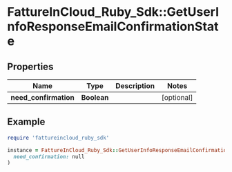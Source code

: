 # FattureInCloud_Ruby_Sdk::GetUserInfoResponseEmailConfirmationState

## Properties

| Name | Type | Description | Notes |
| ---- | ---- | ----------- | ----- |
| **need_confirmation** | **Boolean** |  | [optional] |

## Example

```ruby
require 'fattureincloud_ruby_sdk'

instance = FattureInCloud_Ruby_Sdk::GetUserInfoResponseEmailConfirmationState.new(
  need_confirmation: null
)
```

